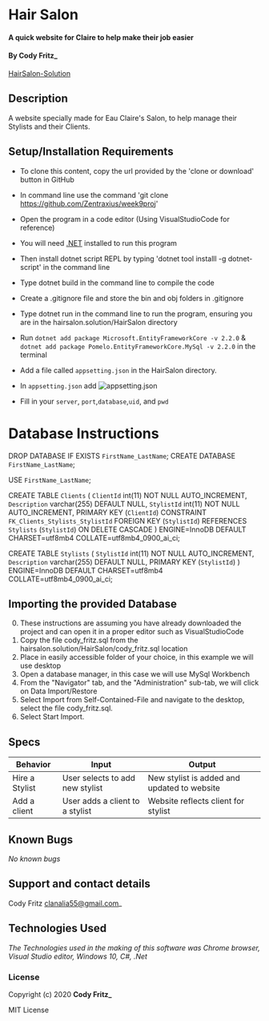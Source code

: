 # Hair Salon

#### A quick website for Claire to help make their job easier

#### By Cody Fritz\_

[HairSalon-Solution](https://github.com/Zentraxius/week9proj)

## Description

A website specially made for Eau Claire's Salon, to help manage their Stylists and their Clients. 

## Setup/Installation Requirements

- To clone this content, copy the url provided by the 'clone or download' button in GitHub
- In command line use the command 'git clone https://github.com/Zentraxius/week9proj'
- Open the program in a code editor (Using VisualStudioCode for reference)
- You will need [.NET](https://dotnet.microsoft.com/download/dotnet-core/2.2) installed to run this program
- Then install dotnet script REPL by typing 'dotnet tool installl -g dotnet-script' in the command line
- Type dotnet build in the command line to compile the code
- Create a .gitignore file and store the bin and obj folders in .gitignore
- Type dotnet run in the command line to run the program, ensuring you are in the hairsalon.solution/HairSalon directory

- Run `dotnet add package Microsoft.EntityFrameworkCore -v 2.2.0` &
  `dotnet add package Pomelo.EntityFrameworkCore.MySql -v 2.2.0`
  in the terminal
- Add a file called `appsetting.json` in the HairSalon directory.
- In `appsetting.json` add ![appsetting.json](Assets/setup.png)
- Fill in your `server`, `port`,`database`,`uid`, and `pwd`

# Database Instructions

DROP DATABASE IF EXISTS `FirstName_LastName`;
CREATE DATABASE `FirstName_LastName`;

USE `FirstName_LastName`;

CREATE TABLE `Clients` (
`ClientId` int(11) NOT NULL AUTO_INCREMENT,
`Description` varchar(255) DEFAULT NULL,
`StylistId` int(11) NOT NULL AUTO_INCREMENT,
PRIMARY KEY (`ClientId`)
CONSTRAINT `FK_Clients_Stylists_StylistId` FOREIGN KEY (`StylistId`) REFERENCES `Stylists` (`StylistId`) ON DELETE CASCADE
) ENGINE=InnoDB DEFAULT CHARSET=utf8mb4 COLLATE=utf8mb4_0900_ai_ci;

CREATE TABLE `Stylists` (
`StylistId` int(11) NOT NULL AUTO_INCREMENT,
`Description` varchar(255) DEFAULT NULL,
PRIMARY KEY (`StylistId`)
) ENGINE=InnoDB DEFAULT CHARSET=utf8mb4 COLLATE=utf8mb4_0900_ai_ci;

## Importing the provided Database

0. These instructions are assuming you have already downloaded the project and can open it in a proper editor such as VisualStudioCode
1. Copy the file cody_fritz.sql from the hairsalon.solution/HairSalon/cody_fritz.sql location
2. Place in easily accessible folder of your choice, in this example we will use desktop
3. Open a database manager, in this case we will use MySql Workbench
4. From the "Navigator" tab, and the "Administration" sub-tab, we will click on Data Import/Restore
5. Select Import from Self-Contained-File and navigate to the desktop, select the file cody_fritz.sql.
6. Select Start Import.

## Specs

| Behavior       | Input                           | Output                                      |
| -------------- | ------------------------------- | ------------------------------------------- |
| Hire a Stylist | User selects to add new stylist | New stylist is added and updated to website |
| Add a client   | User adds a client to a stylist | Website reflects client for stylist         |

## Known Bugs

_No known bugs_

## Support and contact details

Cody Fritz <clanalia55@gmail.com>\_

## Technologies Used

_The Technologies used in the making of this software was Chrome browser, Visual Studio editor, Windows 10, C#, .Net_

### License

Copyright (c) 2020 **Cody Fritz\_**

MIT License
